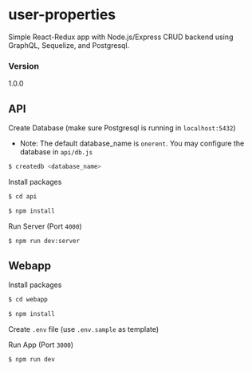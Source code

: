 # user-properties

Simple React-Redux app with Node.js/Express CRUD backend using GraphQL, Sequelize, and Postgresql.

### Version
1.0.0

## API

Create Database (make sure Postgresql is running in `localhost:5432`)
* Note: The default database_name is `onerent`. You may configure the database in `api/db.js`

```bash
$ createdb <database_name>
```

Install packages

```bash
$ cd api
```

```bash
$ npm install
```

Run Server (Port `4000`)

```bash
$ npm run dev:server
```

## Webapp

Install packages

```bash
$ cd webapp
```

```bash
$ npm install
```

Create `.env` file (use `.env.sample` as template)

Run App (Port `3000`)

```bash
$ npm run dev
```

